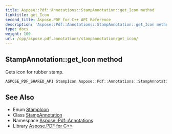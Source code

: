 ```yaml
---
title: Aspose::Pdf::Annotations::StampAnnotation::get_Icon method
linktitle: get_Icon
second_title: Aspose.PDF for C++ API Reference
description: 'Aspose::Pdf::Annotations::StampAnnotation::get_Icon method. Gets icon for rubber stamp in C++.'
type: docs
weight: 100
url: /cpp/aspose.pdf.annotations/stampannotation/get_icon/
---
```

## StampAnnotation::get_Icon method


Gets icon for rubber stamp.

```cpp
ASPOSE_PDF_SHARED_API StampIcon Aspose::Pdf::Annotations::StampAnnotation::get_Icon()
```

## See Also

* Enum [StampIcon](../../stampicon/)
* Class [StampAnnotation](../)
* Namespace [Aspose::Pdf::Annotations](../../)
* Library [Aspose.PDF for C++](../../../)
